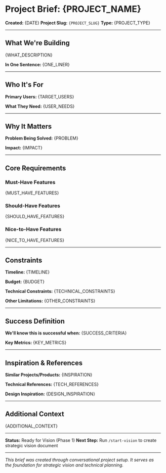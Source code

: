 # Project Brief: {PROJECT_NAME}

**Created:** {DATE}
**Project Slug:** `{PROJECT_SLUG}`
**Type:** {PROJECT_TYPE}

---

## What We're Building

{WHAT_DESCRIPTION}

**In One Sentence:**
{ONE_LINER}

---

## Who It's For

**Primary Users:**
{TARGET_USERS}

**What They Need:**
{USER_NEEDS}

---

## Why It Matters

**Problem Being Solved:**
{PROBLEM}

**Impact:**
{IMPACT}

---

## Core Requirements

### Must-Have Features
<!-- These are non-negotiable for v1 -->

{MUST_HAVE_FEATURES}

### Should-Have Features
<!-- Important but not critical for launch -->

{SHOULD_HAVE_FEATURES}

### Nice-to-Have Features
<!-- Future enhancements, v2+ -->

{NICE_TO_HAVE_FEATURES}

---

## Constraints

**Timeline:**
{TIMELINE}

**Budget:**
{BUDGET}

**Technical Constraints:**
{TECHNICAL_CONSTRAINTS}

**Other Limitations:**
{OTHER_CONSTRAINTS}

---

## Success Definition

**We'll know this is successful when:**
{SUCCESS_CRITERIA}

**Key Metrics:**
{KEY_METRICS}

---

## Inspiration & References

**Similar Projects/Products:**
{INSPIRATION}

**Technical References:**
{TECH_REFERENCES}

**Design Inspiration:**
{DESIGN_INSPIRATION}

---

## Additional Context

{ADDITIONAL_CONTEXT}

---

**Status:** Ready for Vision (Phase 1)
**Next Step:** Run `/start-vision` to create strategic vision document

---

*This brief was created through conversational project setup.*
*It serves as the foundation for strategic vision and technical planning.*
